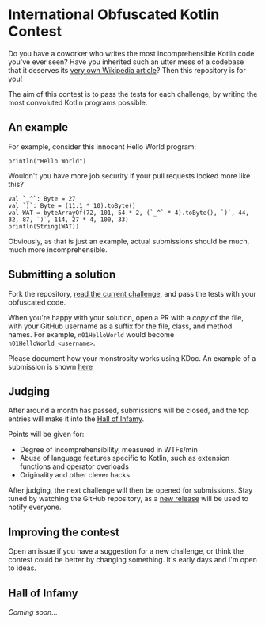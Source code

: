 # International Obfuscated Kotlin Contest

Do you have a coworker who writes the most incomprehensible Kotlin code you've ever seen? Have you inherited such an utter mess of a codebase that it deserves its [very own Wikipedia article](https://en.wikipedia.org/wiki/Undeciphered_writing_systems)? Then this repository is for you! 

The aim of this contest is to pass the tests for each challenge, by writing the most convoluted Kotlin programs possible.

## An example

For example, consider this innocent Hello World program:

```
println("Hello World")
```

Wouldn't you have more job security if your pull requests looked more like this?

```
val `_^`: Byte = 27
val `)`: Byte = (11.1 * 10).toByte()
val WAT = byteArrayOf(72, 101, 54 * 2, (`_^` * 4).toByte(), `)`, 44, 32, 87, `)`, 114, 27 * 4, 100, 33)
println(String(WAT))
```

Obviously, as that is just an example, actual submissions should be much, much more incomprehensible.

## Submitting a solution

Fork the repository, [read the current challenge](https://github.com/fractalwrench/iokk/blob/master/src/main/kotlin/com.fractalwrench.iokk/n01/n01HelloWorld.kt), and pass the tests with your obfuscated code. 

When you're happy with your solution, open a PR with a *copy* of the file, with your GitHub username as a suffix for the file, class, and method names. For example, `n01HelloWorld` would become `n01HelloWorld_<username>`.

Please document how your monstrosity works using KDoc. An example of a submission is shown [here](src/main/kotlin/com/fractalwrench/iokk/n01/n01HelloWorld_fractalwrench.kt)

## Judging

After around a month has passed, submissions will be closed, and the top entries will make it into the [Hall of Infamy](#hall-of-infamy).

Points will be given for:

- Degree of incomprehensibility, measured in WTFs/min
- Abuse of language features specific to Kotlin, such as extension functions and operator overloads
- Originality and other clever hacks

After judging, the next challenge will then be opened for submissions. Stay tuned by watching the GitHub repository, as a [new release](https://github.com/fractalwrench/iokk/releases) will be used to notify everyone. 

## Improving the contest

Open an issue if you have a suggestion for a new challenge, or think the contest could be better by changing something. It's early days and I'm open to ideas.

## Hall of Infamy

_Coming soon..._
